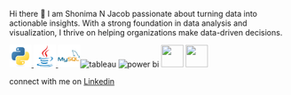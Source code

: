 Hi there 👋 
I am Shonima N Jacob passionate about turning data into actionable insights. With a strong foundation in data analysis and visualization, I thrive on helping organizations make data-driven decisions.


 </a> <a href="https://www.python.org" target="_blank" rel="noreferrer"> <img src="https://raw.githubusercontent.com/devicons/devicon/master/icons/python/python-original.svg" alt="python" width="40" height="40"/> </a> <a href="https://www.java.com" target="_blank" rel="noreferrer"> <img src="https://raw.githubusercontent.com/devicons/devicon/master/icons/java/java-original.svg" alt="java" width="40" height="40"/> </a><a href="https://www.mysql.com/" target="_blank" rel="noreferrer"> <img src="https://raw.githubusercontent.com/devicons/devicon/master/icons/mysql/mysql-original-wordmark.svg" alt="mysql" width="40" height="40"/></a><img src="https://github.com/simple-icons/simple-icons/blob/develop/icons/tableau.svg" alt="tableau" width="40" height="40" colour="blue"/> </a><img src="https://github.com/user-attachments/assets/fbca71c2-6550-409c-a1e4-489054eb3019" target="_blank" alt="power bi" width="40" height="40"> <img src="https://github.com/user-attachments/assets/a52abd60-743b-4d09-93de-0ba2dc223b77" width="40" height="40">
<img src="https://github.com/user-attachments/assets/f60744ef-6645-43dd-9f48-40231c372b76" width="40" height="40">








connect with me on <a href="https://www.linkedin.com/in/shonima-jacob/">Linkedin</a>

</p><p align="left">



